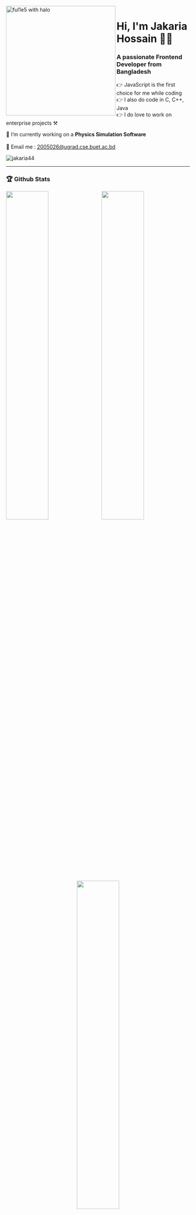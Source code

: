 <br />
<img src="https://i.imgur.com/68mbMBg.gif" align="left" width="300" alt="ful1e5 with halo"/>

# Hi, I'm Jakaria Hossain 🙋‍♂

<h3 align="left">A passionate Frontend Developer from Bangladesh</h3>

👉 JavaScript is the first choice for me while coding </br>
👉 I also do code in C, C++, Java </br>
👉 I do love to work on enterprise projects ⚒ </br>

🌱 I’m currently working on a **Physics Simulation Software**
<br/>
<br/>
📧 Email me : 2005026@ugrad.cse.buet.ac.bd
</br>

<p align="left"> <img src="https://komarev.com/ghpvc/?username=jakaria44&label=Profile%20views&color=0e75b6&style=flat" alt="jakaria44" /> </p>

---

### 🏆 Github Stats

  <img  src="https://github-readme-stats.vercel.app/api?username=Jakaria44&show_icons=true&hide_border=true&theme=dark" width="48%" align="right" >
  <img  src="https://github-readme-streak-stats.herokuapp.com/?user=Jakaria44&theme=dark&show_icons=true&hide_border=true" width="48%" >

  <p align="center">
    <img src = "https://github-readme-stats.vercel.app/api/top-langs/?username=Jakaria44&theme=dark&show_icons=true&hide_border=true&layout=compact" width="48%"/>
  </p>

---

![Metrics](https://metrics.lecoq.io/jakaria44?template=classic&achievements=1&repositories=1&isocalendar=1&base=header%2C%20activity%2C%20community%2C%20repositories%2C%20metadata&base.indepth=false&base.hireable=false&base.skip=false&repositories.batch=100&repositories.forks=false&repositories.affiliations=owner&isocalendar=false&isocalendar.duration=full-year&repositories=false&repositories.pinned=2&repositories.starred=0&repositories.random=0&repositories.order=featured%2C%20pinned%2C%20starred%2C%20random&achievements=false&achievements.threshold=C&achievements.secrets=true&achievements.display=detailed&achievements.limit=0&config.timezone=Asia%2FDhaka)

### 📫 Let's Connect

Feel free to reach out to me through [LinkedIn](https://www.facebook.com/jakaria.hossain.359126) or [Twitter](https://twitter.com/Jakaria1A). I'm always excited to connect with fellow developers and tech enthusiasts.

### 📚 Check Out My Work

Explore my GitHub repositories to see some of my projects and contributions. If you find something interesting, don't forget to star and fork the repositories!

### 🌟 Thank You

Thanks for visiting my GitHub profile. If you have any questions or want to collaborate on a project, feel free to reach out. Let's build something amazing together! 😄

---
